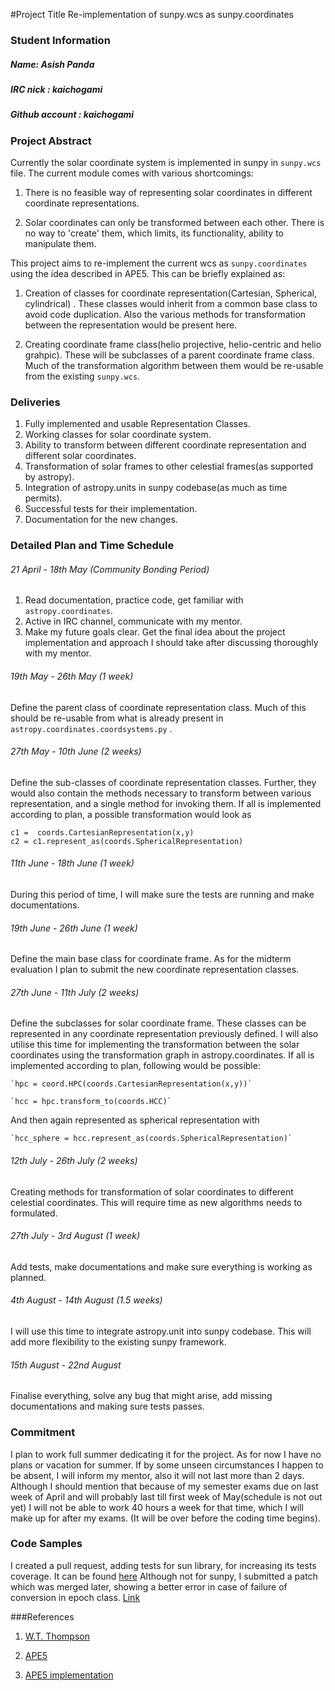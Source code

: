 #Project Title
Re-implementation of sunpy.wcs as sunpy.coordinates

### Student Information
  ##### Name: Asish Panda
  ##### IRC nick : kaichogami
  ##### Github account : kaichogami

### Project Abstract

Currently the solar coordinate system is implemented in sunpy in `sunpy.wcs` file. The current module comes with various shortcomings:

1. There is no feasible way of representing solar coordinates in different coordinate representations. 

2. Solar coordinates can only be transformed between each other. There is no way to 'create' them, which             limits, its functionality, ability to manipulate them.


This project aims to re-implement the current wcs as `sunpy.coordinates` using the idea described in APE5. This can be briefly explained as:

1. Creation of classes for coordinate representation(Cartesian, Spherical, cylindrical) . These classes would inherit from a common base class to avoid code duplication. Also the various methods for transformation between the representation would be present here.

2. Creating coordinate frame class(helio projective,  helio-centric and helio grahpic). These will be subclasses of a parent coordinate frame class. Much of the transformation algorithm between them would be re-usable from the existing `sunpy.wcs`. 

### Deliveries
1. Fully implemented and usable Representation Classes.
2. Working classes for solar coordinate system.
3. Ability to transform between different coordinate representation and different solar coordinates.
4. Transformation of solar frames to other celestial frames(as supported by astropy).
5. Integration of astropy.units in sunpy codebase(as much as time permits).
6. Successful tests for their implementation.
7. Documentation for the new changes.

### Detailed Plan and Time Schedule
###### 21 April - 18th May (Community Bonding Period)
1. Read documentation, practice code, get familiar with `astropy.coordinates`.
2. Active in IRC channel, communicate with my mentor.
3. Make my future goals clear. Get the final idea about the project implementation and approach I should take after discussing thoroughly with my mentor. 

###### 19th May - 26th May (1 week)
Define the parent class of coordinate representation class. Much of this should 
be re-usable from what is already present in   `astropy.coordinates.coordsystems.py`   .

###### 27th May - 10th June (2 weeks)
Define  the sub-classes of coordinate representation classes. Further, they would also contain the methods necessary to transform between various representation, and a single method for invoking them.
If all is implemented according to plan, a possible transformation would look as

   `c1 =  coords.CartesianRepresentation(x,y)`         
   `c2 = c1.represent_as(coords.SphericalRepresentation)`    

###### 11th June - 18th June (1 week)
During this period of time, I will make sure the tests are running and make documentations.

###### 19th June - 26th June (1 week)
Define the main base class for coordinate frame. 
As for the midterm evaluation I plan to submit the new coordinate representation classes.

###### 27th June - 11th July (2 weeks)
Define the subclasses for solar coordinate frame.
These classes can be represented in any coordinate representation previously defined. I will also utilise this time for implementing the transformation between the solar coordinates using the transformation graph in astropy.coordinates. If all is implemented  according to plan, following would be possible:

    `hpc = coord.HPC(coords.CartesianRepresentation(x,y))`  
  
    `hcc = hpc.transform_to(coords.HCC)`   
And then again represented as spherical representation with

    `hcc_sphere = hcc.represent_as(coords.SphericalRepresentation)`    

###### 12th July - 26th July (2 weeks)
Creating methods for transformation of solar coordinates to different celestial coordinates. This will require time as new algorithms needs to formulated.

###### 27th July - 3rd August (1 week)
Add tests, make documentations and make sure everything is working as planned.

###### 4th August - 14th August (1.5 weeks)
I will use this time to integrate astropy.unit into sunpy codebase. This will add more flexibility to the existing sunpy framework.

###### 15th August - 22nd August 
Finalise everything, solve any bug that might arise, add missing documentations  and making sure tests passes.

### Commitment
I plan to work full summer dedicating it for the project. As for now I have no plans or vacation for summer. If by some unseen circumstances I happen to be absent, I will inform my mentor, also it will not last more than 2 days. 
Although I should mention that because of my semester exams due on last week of April and will probably last till first week of May(schedule is not out yet) I will not be able to work 40 hours a week for that time, which I will make up for after my exams. (It will be over before the coding time begins).

### Code Samples
I created a pull request, adding tests for sun library, for increasing its tests coverage.  It can be found [here](https://github.com/sunpy/sunpy/pull/799)
Although not for sunpy, I submitted a patch which was merged later, showing a better error in case of failure of conversion in epoch class.
[Link](https://github.com/astropy/astropy/pull/2046)


###References
1. [W.T. Thompson](http://www.aanda.org/index.php?option=com_article&access=bibcode&Itemid=129&bibcode=2006A%2526A...449..791TFUL)

2. [APE5](https://github.com/eteq/astropy-APEs/blob/e27c3f6b0effd888d5fbc72ec098e6590cac4092/APE5.rst)

3. [APE5 implementation](https://github.com/eteq/astropy-api/blob/coordinates-round-2/coordinates_api_2.py)
